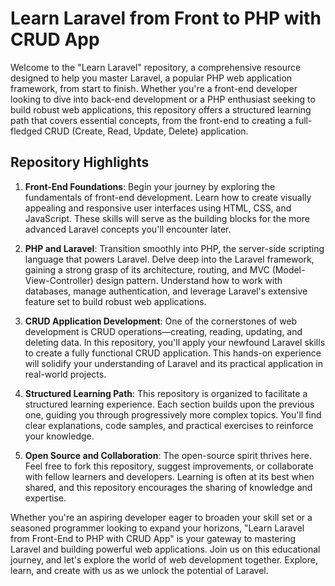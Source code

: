 <h1>Learn Laravel from Front to PHP with CRUD App</h1>

Welcome to the "Learn Laravel" repository, a comprehensive resource designed to help you master Laravel, a popular PHP web application framework, from start to finish. Whether you're a front-end developer looking to dive into back-end development or a PHP enthusiast seeking to build robust web applications, this repository offers a structured learning path that covers essential concepts, from the front-end to creating a full-fledged CRUD (Create, Read, Update, Delete) application.

<h2>Repository Highlights</h2>

1. **Front-End Foundations**: Begin your journey by exploring the fundamentals of front-end development. Learn how to create visually appealing and responsive user interfaces using HTML, CSS, and JavaScript. These skills will serve as the building blocks for the more advanced Laravel concepts you'll encounter later.

2. **PHP and Laravel**: Transition smoothly into PHP, the server-side scripting language that powers Laravel. Delve deep into the Laravel framework, gaining a strong grasp of its architecture, routing, and MVC (Model-View-Controller) design pattern. Understand how to work with databases, manage authentication, and leverage Laravel's extensive feature set to build robust web applications.

3. **CRUD Application Development**: One of the cornerstones of web development is CRUD operations—creating, reading, updating, and deleting data. In this repository, you'll apply your newfound Laravel skills to create a fully functional CRUD application. This hands-on experience will solidify your understanding of Laravel and its practical application in real-world projects.

4. **Structured Learning Path**: This repository is organized to facilitate a structured learning experience. Each section builds upon the previous one, guiding you through progressively more complex topics. You'll find clear explanations, code samples, and practical exercises to reinforce your knowledge.

5. **Open Source and Collaboration**: The open-source spirit thrives here. Feel free to fork this repository, suggest improvements, or collaborate with fellow learners and developers. Learning is often at its best when shared, and this repository encourages the sharing of knowledge and expertise.

Whether you're an aspiring developer eager to broaden your skill set or a seasoned programmer looking to expand your horizons, "Learn Laravel from Front-End to PHP with CRUD App" is your gateway to mastering Laravel and building powerful web applications. Join us on this educational journey, and let's explore the world of web development together. Explore, learn, and create with us as we unlock the potential of Laravel.
